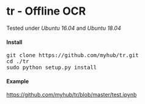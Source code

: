 # tr - Offline OCR

Tested under *Ubuntu 16.04* and *Ubuntu 18.04*


#### Install
<pre>
git clone https://github.com/myhub/tr.git
cd ./tr
sudo python setup.py install
</pre>

#### Example
https://github.com/myhub/tr/blob/master/test.ipynb
